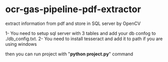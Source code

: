 # ocr-gas-pipeline-pdf-extractor
extract information from pdf and store in SQL server by OpenCV

 1- You need to setup sql server with 3 tables and add your db confog to ./db_config.txt.
 2- You need to install tesseract and add it to path if you are using windows

then you can run project with "**python project.py**" command 
